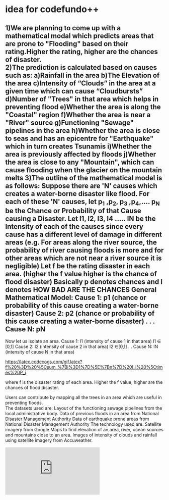 # idea for codefundo++
1)We are planning to come up with a mathematical modal which predicts areas that are prone to "Flooding" based on their rating.Higher the rating, higher are the chances of disaster.<br>
2)The prediction is calculated based on causes such as:
	a)Rainfall in the area
	b)The Elevation of the area
	c)Intensity of “Clouds” in the area at a given time which can cause “Cloudbursts”
	d)Number of "Trees" in that area which helps in preventing flood
  	e)Whether the area is along the "Coastal" region
	f)Whether the area is near a "River" source
	g)Functioning "Sewage" pipelines in the area
	h)Whether the area is close to seas and has an epicentre for "Earthquake" which in turn creates Tsunamis
	i)Whether the area is previously affected by floods
	j)Whether the area is close to any "Mountain", which can cause flooding when the glacier 
	on the mountain melts
</pre>
3)The outline of the mathematical model is as follows:
	Suppose there are 'N' causes which creates a water-borne disaster like flood.
	For each of these 'N' causes, let p<sub>1</sub> ,p<sub>2</sub>, p<sub>3</sub> ,p<sub>4</sub>,.... p<sub>N</sub>  be the 	Chance or Probability of that Cause causing a Disaster. 
	Let I1, I2, I3, I4 ….. IN be the Intensity of each of the causes since every cause has a different level of damage in 		different areas (e.g.  For areas along the river source, the probability of river causing floods is more and for other 		areas which are not near a river source it is negligible) 
	Let f be the rating disaster in each area. (higher the f value higher is the chance of flood disaster)
	Basically p denotes chances and I denotes HOW BAD ARE THE CHANCES
General Mathematical Model:
Cause 1:     p1                       (chance or probability of this cause creating a water-borne disaster)
Cause 2:     p2                       (chance or probability of this cause creating a water-borne disaster)
                  .
                  .
                  .
Cause N:     pN 
-----------------   




Now let us isolate an area. 
Cause 1:   I1                        (intensity of cause 1 in that area)      I1 ∈ [0,1]
Cause 2:   I2                        (intensity of cause 2 in that area)       I2 ∈[0,1]
                  .
                  . 
 Cause N:  IN                       (intensity of cause N in that area) 
 
https://latex.codecogs.com/gif.latex?f%20%3D%20%5Csum_%7Bi%3D1%7D%5E%7Bn%7D%20I_i%20%5Ctimes%20P_i

where f is the disaster rating of each area. Higher the f value, higher are the chances of flood disaster.

Users can contribute by mapping all the trees in an area which are useful in preventing floods.  
The datasets used are:
	Layout of the functioning sewage pipelines from the local administrative body.
	Data of previous floods in an area from National Disaster Management Authority
	Data of earthquake prone areas from National Disaster Management Authority
The technology used are:
	Satellite imagery from Google Maps to find elevation of an area, river, ocean sources and mountains close to an area.
	Images of intensity of clouds and rainfall using satellite imagery from Accuweather.
	


![first example](https://latex.codecogs.com/gif.latex?%5Csum_%7Bi%3D1%7D%5E%7B10%7D)


